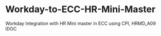 # Workday-to-ECC-HR-Mini-Master
Workday Integration with HR Mini master in ECC using CPI, HRMD_A09 IDOC
